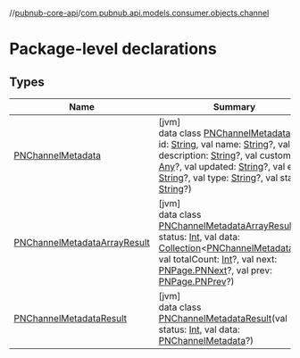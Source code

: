 //[pubnub-core-api](../../index.md)/[com.pubnub.api.models.consumer.objects.channel](index.md)

# Package-level declarations

## Types

| Name | Summary |
|---|---|
| [PNChannelMetadata](-p-n-channel-metadata/index.md) | [jvm]<br>data class [PNChannelMetadata](-p-n-channel-metadata/index.md)(val id: [String](https://kotlinlang.org/api/latest/jvm/stdlib/kotlin/-string/index.html), val name: [String](https://kotlinlang.org/api/latest/jvm/stdlib/kotlin/-string/index.html)?, val description: [String](https://kotlinlang.org/api/latest/jvm/stdlib/kotlin/-string/index.html)?, val custom: [Any](https://kotlinlang.org/api/latest/jvm/stdlib/kotlin/-any/index.html)?, val updated: [String](https://kotlinlang.org/api/latest/jvm/stdlib/kotlin/-string/index.html)?, val eTag: [String](https://kotlinlang.org/api/latest/jvm/stdlib/kotlin/-string/index.html)?, val type: [String](https://kotlinlang.org/api/latest/jvm/stdlib/kotlin/-string/index.html)?, val status: [String](https://kotlinlang.org/api/latest/jvm/stdlib/kotlin/-string/index.html)?) |
| [PNChannelMetadataArrayResult](-p-n-channel-metadata-array-result/index.md) | [jvm]<br>data class [PNChannelMetadataArrayResult](-p-n-channel-metadata-array-result/index.md)(val status: [Int](https://kotlinlang.org/api/latest/jvm/stdlib/kotlin/-int/index.html), val data: [Collection](https://kotlinlang.org/api/latest/jvm/stdlib/kotlin.collections/-collection/index.html)&lt;[PNChannelMetadata](-p-n-channel-metadata/index.md)&gt;, val totalCount: [Int](https://kotlinlang.org/api/latest/jvm/stdlib/kotlin/-int/index.html)?, val next: [PNPage.PNNext](../com.pubnub.api.models.consumer.objects/-p-n-page/-p-n-next/index.md)?, val prev: [PNPage.PNPrev](../com.pubnub.api.models.consumer.objects/-p-n-page/-p-n-prev/index.md)?) |
| [PNChannelMetadataResult](-p-n-channel-metadata-result/index.md) | [jvm]<br>data class [PNChannelMetadataResult](-p-n-channel-metadata-result/index.md)(val status: [Int](https://kotlinlang.org/api/latest/jvm/stdlib/kotlin/-int/index.html), val data: [PNChannelMetadata](-p-n-channel-metadata/index.md)?) |
